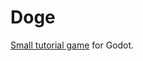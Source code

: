# Doge
[Small tutorial game](https://docs.godotengine.org/en/stable/getting_started/step_by_step/your_first_game.html) for Godot.
